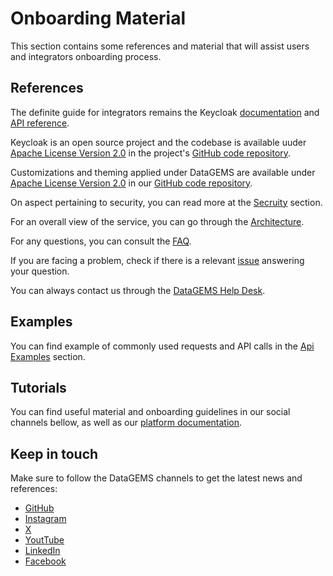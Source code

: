 # Onboarding Material

This section contains some references and material that will assist users and integrators onboarding process.

## References

The definite guide for integrators remains the Keycloak [documentation](https://www.keycloak.org/documentation) and [API reference](https://www.keycloak.org/docs-api/latest/rest-api/index.html).

Keycloak is an open source project and the codebase is available uuder [Apache License Version 2.0](https://github.com/keycloak/keycloak/blob/main/LICENSE.txt) in the project's [GitHub code repository](https://github.com/keycloak/keycloak).

Customizations and theming applied under DataGEMS are available under [Apache License Version 2.0](licence.md) in our [GitHub code repository](https://github.com/datagems-eosc/dg-aai).

On aspect pertaining to security, you can read more at the [Secruity](security.md) section.

For an overall view of the service, you can go through the [Architecture](architecture.md).

For any questions, you can consult the [FAQ](faq.md).

If you are facing a problem, check if there is a relevant [issue](https://github.com/datagems-eosc/dg-aai/issues) answering your question.

You can always contact us through the [DataGEMS Help Desk](https://datagems.eu/contact-us/).

## Examples

You can find example of commonly used requests and API calls in the [Api Examples](api-overview.md) section.

## Tutorials

You can find useful material and onboarding guidelines in our social channels bellow, as well as our [platform documentation](https://datagems-eosc.github.io/).

## Keep in touch

Make sure to follow the DataGEMS channels to get the latest news and references:

* [GitHub](https://github.com/datagems-eosc/)
* [Instagram](https://www.instagram.com/datagems_eosc)
* [X](https://x.com/datagems_eosc)
* [YoutTube](https://www.youtube.com/@DataGEMS-65n)
* [LinkedIn](https://www.linkedin.com/company/eosc-datagems)
* [Facebook](https://www.facebook.com/datagems.eosc/)
